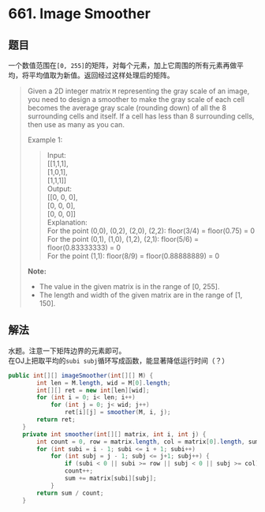 # 661. Image Smoother

## 题目

一个数值范围在`[0, 255]`的矩阵，对每个元素，加上它周围的所有元素再做平均，将平均值取为新值。返回经过这样处理后的矩阵。

>Given a 2D integer matrix `M` representing the gray scale of an image, you need to design a smoother to make the gray scale of each cell becomes the average gray scale (rounding down) of all the 8 surrounding cells and itself. If a cell has less than 8 surrounding cells, then use as many as you can.
>
>Example 1:
>
>>Input:  
>>[[1,1,1],  
>>[1,0,1],  
>>[1,1,1]]  
>>Output:  
>>[[0, 0, 0],  
>>[0, 0, 0],  
>>[0, 0, 0]]  
>>Explanation:  
>>For the point (0,0), (0,2), (2,0), (2,2): floor(3/4) = floor(0.75) = 0  
>>For the point (0,1), (1,0), (1,2), (2,1): floor(5/6) = floor(0.83333333) = 0  
>>For the point (1,1): floor(8/9) = floor(0.88888889) = 0
>
>**Note:**
>
> - The value in the given matrix is in the range of [0, 255].
> - The length and width of the given matrix are in the range of [1, 150].

## 解法

水题。注意一下矩阵边界的元素即可。  
在OJ上把取平均的`subi subj`循环写成函数，能显著降低运行时间（？）

```java
public int[][] imageSmoother(int[][] M) {
        int len = M.length, wid = M[0].length;
        int[][] ret = new int[len][wid];
        for (int i = 0; i< len; i++)
            for (int j = 0; j< wid; j++)
                ret[i][j] = smoother(M, i, j);
        return ret;
    }
    private int smoother(int[][] matrix, int i, int j) {
        int count = 0, row = matrix.length, col = matrix[0].length, sum =0;
        for (int subi = i - 1; subi <= i + 1; subi++)
            for (int subj = j - 1; subj <= j+1; subj++) {
                if (subi < 0 || subi >= row || subj < 0 || subj >= col) continue;
                count++;
                sum += matrix[subi][subj];
            }
        return sum / count;
    }
```
